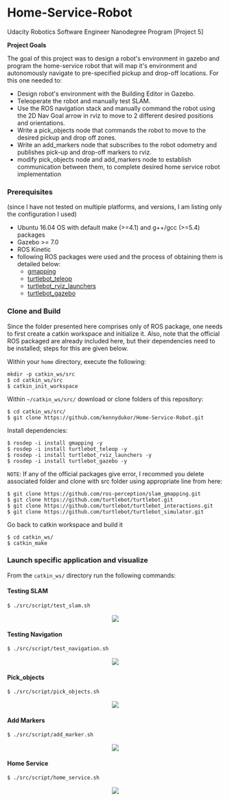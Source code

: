 # Home-Service-Robot

Udacity Robotics Software Engineer Nanodegree Program [Project 5]


**Project Goals**

The goal of this project was to design a robot's environment in gazebo and program the home-service robot that will map it's environment and autonomously navigate to pre-specified pickup and drop-off locations. For this one needed to:

* Design robot's environment with the Building Editor in Gazebo.
* Teleoperate the robot and manually test SLAM.
* Use the ROS navigation stack and manually command the robot using the 2D Nav Goal arrow in rviz to move to 2 different desired positions and orientations.
* Write a pick_objects node that commands the robot to move to the desired pickup and drop off zones.
* Write an add_markers node that subscribes to the robot odometry and publishes pick-up and drop-off markers to rviz.
* modify pick_objects node and add_markers node to establish communication between them, to complete desired home service robot implementation

### Prerequisites
(since I have not tested on multiple platforms, and versions, I am listing only the configuration I used)

* Ubuntu 16.04 OS with default make (>=4.1) and g++/gcc (>=5.4) packages
* Gazebo >= 7.0
* ROS Kinetic
* following ROS packages were used and the process of obtaining them is detailed below:
	* [gmapping](http://wiki.ros.org/gmapping)
	* [turtlebot_teleop](http://wiki.ros.org/turtlebot_teleop)
	* [turtlebot_rviz_launchers](http://wiki.ros.org/turtlebot_rviz_launchers)
	* [turtlebot_gazebo](http://wiki.ros.org/turtlebot_gazebo)

### Clone and Build

Since the folder presented here comprises only of ROS package, one needs to first create a catkin workspace and initialize it. Also, note that the official ROS packaged are already included here, but their dependencies need to be installed; steps for this are given below.

Within your `home` directory, execute the following:

```
mkdir -p catkin_ws/src
$ cd catkin_ws/src
$ catkin_init_workspace
```

Within `~/catkin_ws/src/` download or clone folders of this repository:

```
$ cd catkin_ws/src/
$ git clone https://github.com/kennydukor/Home-Service-Robot.git
```

Install dependencies:

```
$ rosdep -i install gmapping -y
$ rosdep -i install turtlebot_teleop -y
$ rosdep -i install turtlebot_rviz_launchers -y
$ rosdep -i install turtlebot_gazebo -y
```

`NOTE`: If any of the official packages give error, I recommed you delete associated folder and clone with src folder using appropriate line from here:

```
$ git clone https://github.com/ros-perception/slam_gmapping.git  
$ git clone https://github.com/turtlebot/turtlebot.git  
$ git clone https://github.com/turtlebot/turtlebot_interactions.git  
$ git clone https://github.com/turtlebot/turtlebot_simulator.git
```

Go back to catkin workspace and build it

```
$ cd catkin_ws/
$ catkin_make
```

### Launch specific application and visualize

From the `catkin_ws/` directory run the following commands:  

#### Testing SLAM

``` bash
$ ./src/script/test_slam.sh
```  
<p align="center"><img src="screenshots/slam_5.gif"></p>

#### Testing Navigation

``` bash
$ ./src/script/test_navigation.sh
```  
<p align="center"><img src="./screenshots/image_1.gif"></p> 

#### Pick_objects

``` bash
$ ./src/script/pick_objects.sh
```  
<p align="center"><img src="./screenshots/image_1.gif"></p> 

#### Add Markers

``` bash
$ ./src/script/add_marker.sh
```  
<p align="center"><img src="./screenshots/image_1.gif"></p>

#### Home Service

```bash
$ ./src/script/home_service.sh
```
<p align="center"><img src="./screenshots/image_1.gif"></p>
